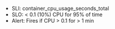 - SLI: container_cpu_usage_seconds_total
- SLO: < 0.1 (10%) CPU for 95% of time
- Alert: Fires if CPU > 0.1 for > 1 min
